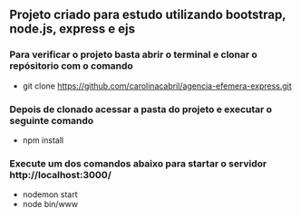 ## Projeto criado para estudo utilizando bootstrap, node.js, express e ejs 

### Para verificar o projeto basta abrir o terminal e clonar o repósitorio com o comando
- git clone https://github.com/carolinacabril/agencia-efemera-express.git

### Depois de clonado acessar a pasta do projeto e executar o seguinte comando
- npm install

### Execute um dos comandos abaixo para startar o servidor http://localhost:3000/
- nodemon start
- node bin/www



